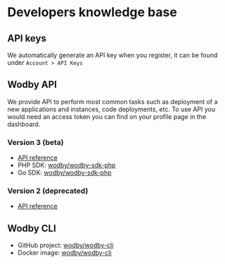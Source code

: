# Developers knowledge base

## API keys

We automatically generate an API key when you register, it can be found under `Account > API Keys`

## Wodby API

We provide API to perform most common tasks such as deployment of a new applications and instances, code deployments, etc. To use API you would need an access token you can find on your profile page in the dashboard.

### Version 3 (beta)

* [API reference](https://app.swaggerhub.com/apis/wodby/api)
* PHP SDK: [wodby/wodby-sdk-php](https://github.com/wodby/wodby-sdk-php)
* Go SDK: [wodby/wodby-sdk-php](https://github.com/wodby/wodby-sdk-php)

### Version 2 (deprecated)

* [API reference](http://docs.wodbyapi.apiary.io)

## Wodby CLI

* GitHub project: [wodby/wodby-cli](https://github.com/wodby/wodby-cli) 
* Docker image: [wodby/wodby-cli](https://hub.docker.com/r/wodby/wodby-cli/)
 